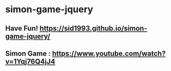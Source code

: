 # simon-game-jquery

## Have Fun! https://sid1993.github.io/simon-game-jquery/

## Simon Game : https://www.youtube.com/watch?v=1Yqj76Q4jJ4
